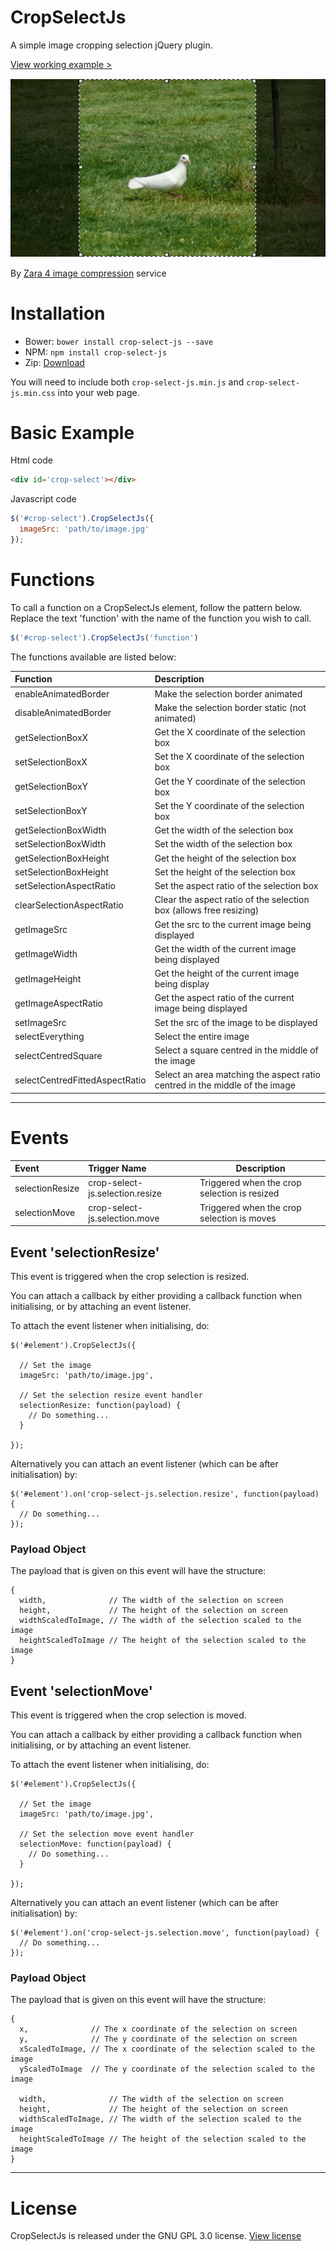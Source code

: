 # CropSelectJs

A simple image cropping selection jQuery plugin.

[View working example >](https://zara4.com/projects/crop-select-js)


![Example](doc/crop.gif)


By [Zara 4 image compression](https://zara4.com) service



# Installation

- Bower: `bower install crop-select-js --save`
- NPM: `npm install crop-select-js`
- Zip: [Download](https://github.com/zara-4/crop-select-js/archive/master.zip)

You will need to include both `crop-select-js.min.js` and `crop-select-js.min.css` into your web page.



# Basic Example

Html code
```html
<div id='crop-select'></div>
```

Javascript code
```javascript
$('#crop-select').CropSelectJs({
  imageSrc: 'path/to/image.jpg'
});
```





# Functions

To call a function on a CropSelectJs element, follow the pattern below.
Replace the text 'function' with the name of the function you wish to call.

```javascript
$('#crop-select').CropSelectJs('function')
```

The functions available are listed below:

| Function                       | Description                                                                 |
| :----------------------------- | :-------------------------------------------------------------------------- |
| enableAnimatedBorder           | Make the selection border animated                                          |
| disableAnimatedBorder          | Make the selection border static (not animated)                             |
| getSelectionBoxX               | Get the X coordinate of the selection box                                   |
| setSelectionBoxX               | Set the X coordinate of the selection box                                   |
| getSelectionBoxY               | Get the Y coordinate of the selection box                                   |
| setSelectionBoxY               | Set the Y coordinate of the selection box                                   |
| getSelectionBoxWidth           | Get the width of the selection box                                          |
| setSelectionBoxWidth           | Set the width of the selection box                                          |
| getSelectionBoxHeight          | Get the height of the selection box                                         |
| setSelectionBoxHeight          | Set the height of the selection box                                         |
| setSelectionAspectRatio        | Set the aspect ratio of the selection box                                   |
| clearSelectionAspectRatio      | Clear the aspect ratio of the selection box (allows free resizing)          |
| getImageSrc                    | Get the src to the current image being displayed                            |
| getImageWidth                  | Get the width of the current image being displayed                          |
| getImageHeight                 | Get the height of the current image being display                           |
| getImageAspectRatio            | Get the aspect ratio of the current image being displayed                   |
| setImageSrc                    | Set the src of the image to be displayed                                    |
| selectEverything               | Select the entire image                                                     |
| selectCentredSquare            | Select a square centred in the middle of the image                          |
| selectCentredFittedAspectRatio | Select an area matching the aspect ratio centred in the middle of the image |



-----------------------------


# Events

| Event             | Trigger Name                      | Description                                  |
| :---------------- | :-------------------------------- | -------------------------------------------- |
| selectionResize   | crop-select-js.selection.resize   | Triggered when the crop selection is resized |
| selectionMove     | crop-select-js.selection.move     | Triggered when the crop selection is moves   |





## Event 'selectionResize'

This event is triggered when the crop selection is resized.

You can attach a callback by either providing a callback function when initialising, or by attaching an event listener.

To attach the event listener when initialising, do:

```
$('#element').CropSelectJs({

  // Set the image
  imageSrc: 'path/to/image.jpg',

  // Set the selection resize event handler
  selectionResize: function(payload) {
    // Do something...
  }

});
```

Alternatively you can attach an event listener (which can be after initialisation) by:

```
$('#element').on('crop-select-js.selection.resize', function(payload) {
  // Do something...
});
```


### Payload Object

The payload that is given on this event will have the structure:

```
{
  width,              // The width of the selection on screen
  height,             // The height of the selection on screen
  widthScaledToImage, // The width of the selection scaled to the image
  heightScaledToImage // The height of the selection scaled to the image
}
```






## Event 'selectionMove'

This event is triggered when the crop selection is moved.

You can attach a callback by either providing a callback function when initialising, or by attaching an event listener.

To attach the event listener when initialising, do:

```
$('#element').CropSelectJs({

  // Set the image
  imageSrc: 'path/to/image.jpg',

  // Set the selection move event handler
  selectionMove: function(payload) {
    // Do something...
  }

});
```

Alternatively you can attach an event listener (which can be after initialisation) by:

```
$('#element').on('crop-select-js.selection.move', function(payload) {
  // Do something...
});
```


### Payload Object

The payload that is given on this event will have the structure:

```
{
  x,              // The x coordinate of the selection on screen
  y,              // The y coordinate of the selection on screen
  xScaledToImage, // The x coordinate of the selection scaled to the image
  yScaledToImage  // The y coordinate of the selection scaled to the image

  width,              // The width of the selection on screen
  height,             // The height of the selection on screen
  widthScaledToImage, // The width of the selection scaled to the image
  heightScaledToImage // The height of the selection scaled to the image
}
```



-----------------------------


# License

CropSelectJs is released under the GNU GPL 3.0 license. [View license](LICENSE.md)